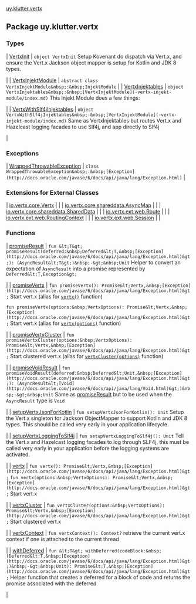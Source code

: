 [uy.klutter.vertx](.)


## Package uy.klutter.vertx


### Types


| [VertxInit](-vertx-init/index.md) | `object VertxInit`
Setup Kovenant do dispatch via Vert.x, and ensure the Vert.x Jackson object mapper is setup for Kotlin and JDK 8 types.

 |
| [VertxInjektModule](-vertx-injekt-module/index.md) | `abstract class VertxInjektModule&nbsp;:&nbsp;InjektModule` |
| [VertxInjektables](-vertx-injektables/index.md) | `object VertxInjektables&nbsp;:&nbsp;[VertxInjektModule](-vertx-injekt-module/index.md)`
This Injekt Module does a few things:

 |
| [VertxWithSlf4jInjektables](-vertx-with-slf4j-injektables/index.md) | `object VertxWithSlf4jInjektables&nbsp;:&nbsp;[VertxInjektModule](-vertx-injekt-module/index.md)`
Same as VertxInjektables but routes Vert.x and Hazelcast logging facades to use Slf4j, and app directly to Slf4j

 |


### Exceptions


| [WrappedThrowableException](-wrapped-throwable-exception/index.md) | `class WrappedThrowableException&nbsp;:&nbsp;[Exception](http://docs.oracle.com/javase/6/docs/api/java/lang/Exception.html)` |


### Extensions for External Classes


| [io.vertx.core.Vertx](io.vertx.core.-vertx/index.md) |  |
| [io.vertx.core.shareddata.AsyncMap](io.vertx.core.shareddata.-async-map/index.md) |  |
| [io.vertx.core.shareddata.SharedData](io.vertx.core.shareddata.-shared-data/index.md) |  |
| [io.vertx.ext.web.Route](io.vertx.ext.web.-route/index.md) |  |
| [io.vertx.ext.web.RoutingContext](io.vertx.ext.web.-routing-context/index.md) |  |
| [io.vertx.ext.web.Session](io.vertx.ext.web.-session/index.md) |  |


### Functions


| [promiseResult](promise-result.md) | `fun &lt;T&gt; promiseResult(deferred:&nbsp;Deferred&lt;T,&nbsp;[Exception](http://docs.oracle.com/javase/6/docs/api/java/lang/Exception.html)&gt;): (AsyncResult&lt;T&gt;)&nbsp;-&gt;&nbsp;Unit`
Helper to convert an expectation of `AsyncResult` into a promise represented by `Deferred&lt;T,Exception&gt;`

 |
| [promiseVertx](promise-vertx.md) | `fun promiseVertx(): Promise&lt;Vertx,&nbsp;[Exception](http://docs.oracle.com/javase/6/docs/api/java/lang/Exception.html)&gt;`
Start vert.x (alias for [`vertx()`](vertx.md) function)

`fun promiseVertx(options:&nbsp;VertxOptions): Promise&lt;Vertx,&nbsp;[Exception](http://docs.oracle.com/javase/6/docs/api/java/lang/Exception.html)&gt;`
Start vert.x (alias for [`vertx(options)`](vertx.md) function)

 |
| [promiseVertxCluster](promise-vertx-cluster.md) | `fun promiseVertxCluster(options:&nbsp;VertxOptions): Promise&lt;Vertx,&nbsp;[Exception](http://docs.oracle.com/javase/6/docs/api/java/lang/Exception.html)&gt;`
Start clustered vert.x (alias for [`vertxCluster(options)`](vertx-cluster.md) function)

 |
| [promiseVoidResult](promise-void-result.md) | `fun promiseVoidResult(deferred:&nbsp;Deferred&lt;Unit,&nbsp;[Exception](http://docs.oracle.com/javase/6/docs/api/java/lang/Exception.html)&gt;): (AsyncResult&lt;[Void](http://docs.oracle.com/javase/6/docs/api/java/lang/Void.html)&gt;)&nbsp;-&gt;&nbsp;Unit`
Same as [promiseResult](promise-result.md) but to be used when the `AsyncResult` type is `Void`

 |
| [setupVertxJsonForKotlin](setup-vertx-json-for-kotlin.md) | `fun setupVertxJsonForKotlin(): Unit`
Setup the Vert.x singleton for Jackson ObjectMapper to support Kotlin and JDK 8 types.  This should be called very early
in your application lifecycle.

 |
| [setupVertxLoggingToSlf4j](setup-vertx-logging-to-slf4j.md) | `fun setupVertxLoggingToSlf4j(): Unit`
Tell the Vert.x and Hazelcast logging facades to log through SLF4j, this must be called very early in your application
before the logging systems are activated.

 |
| [vertx](vertx.md) | `fun vertx(): Promise&lt;Vertx,&nbsp;[Exception](http://docs.oracle.com/javase/6/docs/api/java/lang/Exception.html)&gt;`
`fun vertx(options:&nbsp;VertxOptions): Promise&lt;Vertx,&nbsp;[Exception](http://docs.oracle.com/javase/6/docs/api/java/lang/Exception.html)&gt;`
Start vert.x

 |
| [vertxCluster](vertx-cluster.md) | `fun vertxCluster(options:&nbsp;VertxOptions): Promise&lt;Vertx,&nbsp;[Exception](http://docs.oracle.com/javase/6/docs/api/java/lang/Exception.html)&gt;`
Start clustered vert.x

 |
| [vertxContext](vertx-context.md) | `fun vertxContext(): Context?`
retrieve the current vert.x context if one is attached to the current thread

 |
| [withDeferred](with-deferred.md) | `fun &lt;T&gt; withDeferred(codeBlock:&nbsp;(Deferred&lt;T,&nbsp;[Exception](http://docs.oracle.com/javase/6/docs/api/java/lang/Exception.html)&gt;)&nbsp;-&gt;&nbsp;Unit): Promise&lt;T,&nbsp;[Exception](http://docs.oracle.com/javase/6/docs/api/java/lang/Exception.html)&gt;`
Helper function that creates a deferred for a block of code and returns the promise associated with the deferred

 |

